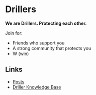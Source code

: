# Drillers

**We are Drillers. Protecting each other.**

Join for:
- Friends who support you
- A strong community that protects you
- W (win)

## Links

- [Posts](/_posts/index)
- [Driller Knowledge Base](/kb/index.md)
